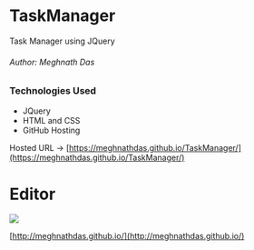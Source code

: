 # TaskManager
Task Manager using JQuery
###### Author: Meghnath Das

### Technologies Used
- JQuery 
- HTML and CSS 
- GitHub Hosting

Hosted URL -> [https://meghnathdas.github.io/TaskManager/](https://meghnathdas.github.io/TaskManager/)

# Editor

![](https://meghnathdas.github.io/public/images/MD_Logo_138X138.png)

[http://meghnathdas.github.io/](http://meghnathdas.github.io/)
